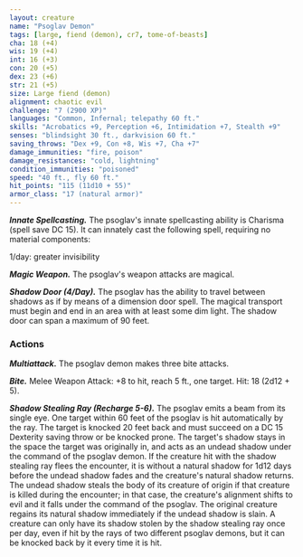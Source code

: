 ```yaml
---
layout: creature
name: "Psoglav Demon"
tags: [large, fiend (demon), cr7, tome-of-beasts]
cha: 18 (+4)
wis: 19 (+4)
int: 16 (+3)
con: 20 (+5)
dex: 23 (+6)
str: 21 (+5)
size: Large fiend (demon)
alignment: chaotic evil
challenge: "7 (2900 XP)"
languages: "Common, Infernal; telepathy 60 ft."
skills: "Acrobatics +9, Perception +6, Intimidation +7, Stealth +9"
senses: "blindsight 30 ft., darkvision 60 ft."
saving_throws: "Dex +9, Con +8, Wis +7, Cha +7"
damage_immunities: "fire, poison"
damage_resistances: "cold, lightning"
condition_immunities: "poisoned"
speed: "40 ft., fly 60 ft."
hit_points: "115 (11d10 + 55)"
armor_class: "17 (natural armor)"
---
```


***Innate Spellcasting.*** The psoglav's innate spellcasting ability is Charisma (spell save DC 15). It can innately cast the following spell, requiring no material components:

1/day: greater invisibility

***Magic Weapon.*** The psoglav's weapon attacks are magical.

***Shadow Door (4/Day).*** The psoglav has the ability to travel between shadows as if by means of a dimension door spell. The magical transport must begin and end in an area with at least some dim light. The shadow door can span a maximum of 90 feet.

### Actions

***Multiattack.*** The psoglav demon makes three bite attacks.

***Bite.*** Melee Weapon Attack: +8 to hit, reach 5 ft., one target. Hit: 18 (2d12 + 5).

***Shadow Stealing Ray (Recharge 5-6).*** The psoglav emits a beam from its single eye. One target within 60 feet of the psoglav is hit automatically by the ray. The target is knocked 20 feet back and must succeed on a DC 15 Dexterity saving throw or be knocked prone. The target's shadow stays in the space the target was originally in, and acts as an undead shadow under the command of the psoglav demon. If the creature hit with the shadow stealing ray flees the encounter, it is without a natural shadow for 1d12 days before the undead shadow fades and the creature's natural shadow returns. The undead shadow steals the body of its creature of origin if that creature is killed during the encounter; in that case, the creature's alignment shifts to evil and it falls under the command of the psoglav. The original creature regains its natural shadow immediately if the undead shadow is slain. A creature can only have its shadow stolen by the shadow stealing ray once per day, even if hit by the rays of two different psoglav demons, but it can be knocked back by it every time it is hit.

